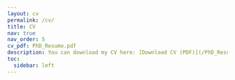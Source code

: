 ```yaml
---
layout: cv
permalink: /cv/
title: CV
nav: true
nav_order: 5
cv_pdf: PhD_Resume.pdf
description: You can download my CV here: [Download CV (PDF)](/PhD_Resume.pdf)
toc:
  sidebar: left
---
```

